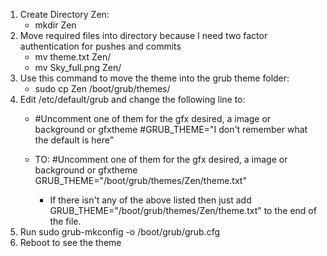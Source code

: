 1. Create Directory Zen:
   - mkdir Zen
2. Move required files into directory because I need two factor authentication for pushes and commits
   - mv theme.txt Zen/
   - mv Sky_full.png Zen/
3. Use this command to move the theme into the grub theme folder:
   - sudo cp Zen /boot/grub/themes/
4. Edit /etc/default/grub and change the following line to:
   - #Uncomment one of them for the gfx desired, a image or background or gfxtheme
     #GRUB_THEME="I don't remember what the default is here"
     
   - TO:
     #Uncomment one of them for the gfx desired, a image or background or gfxtheme
     GRUB_THEME="/boot/grub/themes/Zen/theme.txt"
       - If there isn't any of the above listed then just add GRUB_THEME="/boot/grub/themes/Zen/theme.txt" to the end of the file.
3. Run sudo grub-mkconfig -o /boot/grub/grub.cfg
4. Reboot to see the theme
